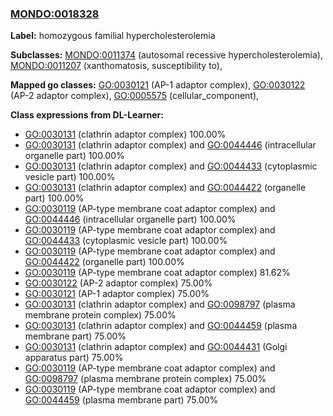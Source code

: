 
### [MONDO:0018328](http://purl.obolibrary.org/obo/MONDO_0018328)
**Label:** homozygous familial hypercholesterolemia

**Subclasses:** [MONDO:0011374](http://purl.obolibrary.org/obo/MONDO_0011374) (autosomal recessive hypercholesterolemia), [MONDO:0011207](http://purl.obolibrary.org/obo/MONDO_0011207) (xanthomatosis, susceptibility to), 

**Mapped go classes:** [GO:0030121](http://purl.obolibrary.org/obo/GO_0030121) (AP-1 adaptor complex), [GO:0030122](http://purl.obolibrary.org/obo/GO_0030122) (AP-2 adaptor complex), [GO:0005575](http://purl.obolibrary.org/obo/GO_0005575) (cellular_component), 

**Class expressions from DL-Learner:**

- [GO:0030131](http://purl.obolibrary.org/obo/GO_0030131) (clathrin adaptor complex) 100.00%
- [GO:0030131](http://purl.obolibrary.org/obo/GO_0030131) (clathrin adaptor complex) and [GO:0044446](http://purl.obolibrary.org/obo/GO_0044446) (intracellular organelle part) 100.00%
- [GO:0030131](http://purl.obolibrary.org/obo/GO_0030131) (clathrin adaptor complex) and [GO:0044433](http://purl.obolibrary.org/obo/GO_0044433) (cytoplasmic vesicle part) 100.00%
- [GO:0030131](http://purl.obolibrary.org/obo/GO_0030131) (clathrin adaptor complex) and [GO:0044422](http://purl.obolibrary.org/obo/GO_0044422) (organelle part) 100.00%
- [GO:0030119](http://purl.obolibrary.org/obo/GO_0030119) (AP-type membrane coat adaptor complex) and [GO:0044446](http://purl.obolibrary.org/obo/GO_0044446) (intracellular organelle part) 100.00%
- [GO:0030119](http://purl.obolibrary.org/obo/GO_0030119) (AP-type membrane coat adaptor complex) and [GO:0044433](http://purl.obolibrary.org/obo/GO_0044433) (cytoplasmic vesicle part) 100.00%
- [GO:0030119](http://purl.obolibrary.org/obo/GO_0030119) (AP-type membrane coat adaptor complex) and [GO:0044422](http://purl.obolibrary.org/obo/GO_0044422) (organelle part) 100.00%
- [GO:0030119](http://purl.obolibrary.org/obo/GO_0030119) (AP-type membrane coat adaptor complex) 81.62%
- [GO:0030122](http://purl.obolibrary.org/obo/GO_0030122) (AP-2 adaptor complex) 75.00%
- [GO:0030121](http://purl.obolibrary.org/obo/GO_0030121) (AP-1 adaptor complex) 75.00%
- [GO:0030131](http://purl.obolibrary.org/obo/GO_0030131) (clathrin adaptor complex) and [GO:0098797](http://purl.obolibrary.org/obo/GO_0098797) (plasma membrane protein complex) 75.00%
- [GO:0030131](http://purl.obolibrary.org/obo/GO_0030131) (clathrin adaptor complex) and [GO:0044459](http://purl.obolibrary.org/obo/GO_0044459) (plasma membrane part) 75.00%
- [GO:0030131](http://purl.obolibrary.org/obo/GO_0030131) (clathrin adaptor complex) and [GO:0044431](http://purl.obolibrary.org/obo/GO_0044431) (Golgi apparatus part) 75.00%
- [GO:0030119](http://purl.obolibrary.org/obo/GO_0030119) (AP-type membrane coat adaptor complex) and [GO:0098797](http://purl.obolibrary.org/obo/GO_0098797) (plasma membrane protein complex) 75.00%
- [GO:0030119](http://purl.obolibrary.org/obo/GO_0030119) (AP-type membrane coat adaptor complex) and [GO:0044459](http://purl.obolibrary.org/obo/GO_0044459) (plasma membrane part) 75.00%


